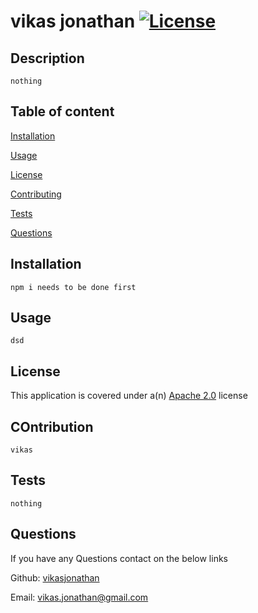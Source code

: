# vikas jonathan <a href= "https://opensource.org/licenses/Apache-2.0">![License](https://img.shields.io/badge/License-Apache_2.0-blue.svg)</a>

  ## Description
    nothing

  ## Table of content

  [Installation](#installation)

  [Usage](#usage)

  [License](#license)

  [Contributing](#contributing)

  [Tests](#tests)

  [Questions](#questions)

  ## Installation <a id="installation"></a>
    npm i needs to be done first
  ## Usage <a id="usage"></a>
    dsd
  ## License <a id="license"></a>
  This application is covered under a(n) <a href = "https://opensource.org/licenses/Apache-2.0">Apache 2.0</a> license
  ## COntribution <a id="contributing"></a>
    vikas
  ## Tests <a id="tests"></a>
    nothing

  ## Questions <a id="questions"></a>
  If you have any Questions contact on the below links

  Github: <a href="https://github.com/vikasjonathan"> vikasjonathan</a>
  
  Email: vikas.jonathan@gmail.com 
        
  